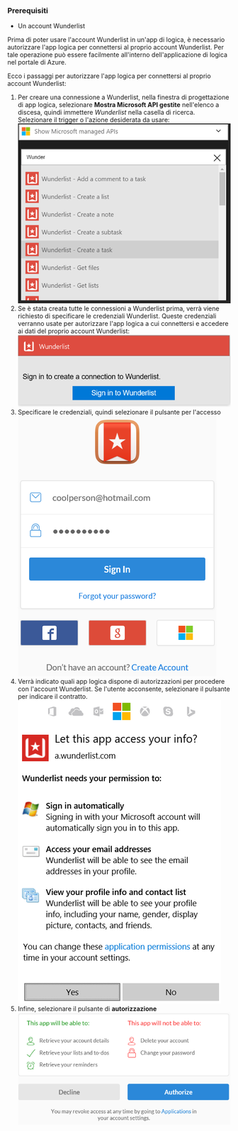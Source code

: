 ### <a name="prerequisites"></a>Prerequisiti
- Un account Wunderlist  

Prima di poter usare l'account Wunderlist in un'app di logica, è necessario autorizzare l'app logica per connettersi al proprio account Wunderlist. Per tale operazione può essere facilmente all'interno dell'applicazione di logica nel portale di Azure. 

Ecco i passaggi per autorizzare l'app logica per connettersi al proprio account Wunderlist:


1. Per creare una connessione a Wunderlist, nella finestra di progettazione di app logica, selezionare **Mostra Microsoft API gestite** nell'elenco a discesa, quindi immettere *Wunderlist* nella casella di ricerca. Selezionare il trigger o l'azione desiderata da usare:  
  ![](./media/connectors-create-api-wunderlist/wunderlist-0.png)
2. Se è stata creata tutte le connessioni a Wunderlist prima, verrà viene richiesto di specificare le credenziali Wunderlist. Queste credenziali verranno usate per autorizzare l'app logica a cui connettersi e accedere ai dati del proprio account Wunderlist:   
  ![](./media/connectors-create-api-wunderlist/wunderlist-1.png)  
2. Specificare le credenziali, quindi selezionare il pulsante per l'accesso  
  ![](./media/connectors-create-api-wunderlist/wunderlist-2.png)  
3. Verrà indicato quali app logica dispone di autorizzazioni per procedere con l'account Wunderlist. Se l'utente acconsente, selezionare il pulsante per indicare il contratto. 
  ![](./media/connectors-create-api-wunderlist/wunderlist-4.png)  
4. Infine, selezionare il pulsante di **autorizzazione**  
  ![](./media/connectors-create-api-wunderlist/wunderlist-5.png)  





